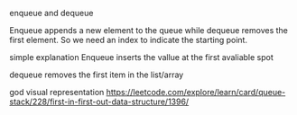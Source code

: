 enqueue and dequeue

Enqueue appends a new element to the queue while dequeue removes the first element. So we need an index to indicate the starting point.

simple explanation
Enqueue inserts the vallue at the first avaliable spot

dequeue removes the first item in the list/array

god visual representation
https://leetcode.com/explore/learn/card/queue-stack/228/first-in-first-out-data-structure/1396/


